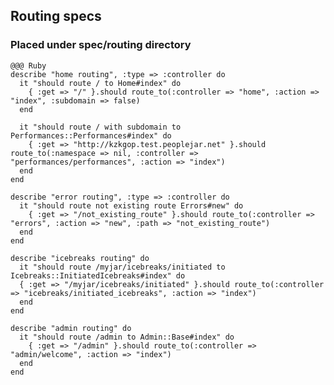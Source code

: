 <!SLIDE full-page>
  
## Routing specs ##
  
### Placed under spec/routing directory ###
  
    @@@ Ruby
    describe "home routing", :type => :controller do
      it "should route / to Home#index" do
        { :get => "/" }.should route_to(:controller => "home", :action => "index", :subdomain => false)
      end
    
      it "should route / with subdomain to Performances::Performances#index" do
        { :get => "http://kzkgop.test.peoplejar.net" }.should route_to(:namespace => nil, :controller => "performances/performances", :action => "index")
      end
    end
    
    describe "error routing", :type => :controller do
      it "should route not existing route Errors#new" do
        { :get => "/not_existing_route" }.should route_to(:controller => "errors", :action => "new", :path => "not_existing_route")
      end
    end
    
    describe "icebreaks routing" do
      it "should route /myjar/icebreaks/initiated to Icebreaks::InitiatedIcebreaks#index" do
      { :get => "/myjar/icebreaks/initiated" }.should route_to(:controller => "icebreaks/initiated_icebreaks", :action => "index")
      end
    end
  
    describe "admin routing" do
      it "should route /admin to Admin::Base#index" do
        { :get => "/admin" }.should route_to(:controller => "admin/welcome", :action => "index")
      end
    end